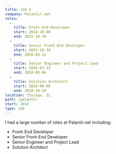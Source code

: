 ```yaml
---
title: Job 4
company: Palantir.net
roles: 
  - 
    title: Front-End Developer
    start: 2014-10-08
    end: 2015-10-30
  - 
    title: Senior Front-End Developer
    start: 2015-10-30
    end: 2016-03-12
  - 
    title: Senior Engineer and Project Lead
    start: 2016-03-12
    end: 2018-08-06
  - 
    title: Solution Architect
    start: 2018-08-06
    end: 2018-10-20
location: Chicago, IL
path: /palantir
start: 2014
type: Job
---
```


I had a large number of roles at Palantir.net including:
* Front-End Developer
* Senior Front-End Developer
* Senior Engineer and Project Lead
* Solution Architect
